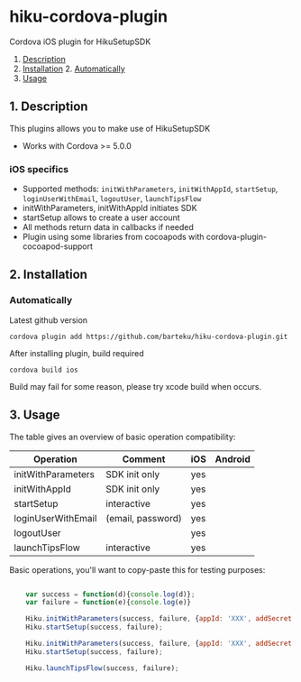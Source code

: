 # hiku-cordova-plugin

Cordova iOS plugin for HikuSetupSDK


1. [Description](https://github.com/barteku/hiku-cordova-plugin.git#1-description)
2. [Installation](https://github.com/barteku/hiku-cordova-plugin.git#2-installation)
	2. [Automatically](https://github.com/barteku/hiku-cordova-plugin.git#automatically)
3. [Usage](https://github.com/barteku/hiku-cordova-plugin.git#3-usage)


## 1. Description

This plugins allows you to make use of HikuSetupSDK

* Works with Cordova >= 5.0.0

### iOS specifics
* Supported methods: `initWithParameters`, `initWithAppId`, `startSetup`, `loginUserWithEmail`,  `logoutUser`, `launchTipsFlow`
* initWithParameters, initWithAppId initiates SDK
* startSetup allows to create a user account
* All methods return data in callbacks if needed
* Plugin using some libraries from cocoapods with cordova-plugin-cocoapod-support

 


## 2. Installation

### Automatically
Latest github version
```
cordova plugin add https://github.com/barteku/hiku-cordova-plugin.git
``````
After installing plugin, build required
```
cordova build ios
``````
Build may fail for some reason, please try xcode build when occurs.




## 3. Usage

The table gives an overview of basic operation compatibility:

Operation                           | Comment                | iOS | Android
----------------------------------- | ---------------------- | --- | -------
initWithParameters                  | SDK init only          | yes | 
initWithAppId                       | SDK init only          | yes | 
startSetup                          | interactive            | yes | 
loginUserWithEmail                  | (email, password)      | yes | 
logoutUser                          |                        | yes | 
launchTipsFlow                      | interactive            | yes | 



Basic operations, you'll want to copy-paste this for testing purposes:
```js

    var success = function(d){console.log(d)};
    var failure = function(e){console.log(e)}

    Hiku.initWithParameters(success, failure, {appId: 'XXX', addSecret: 'XXXX'});
    Hiku.startSetup(success, failure);

    Hiku.initWithParameters(success, failure, {appId: 'XXX', addSecret: 'XXXX', 'email', 'email@email.com', 'partnerLogo': '<logo url>'});
    Hiku.startSetup(success, failure);

    Hiku.launchTipsFlow(success, failure);
```